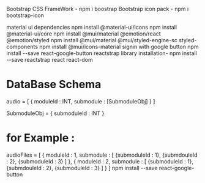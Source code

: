 
Bootstrap CSS FrameWork - npm i boostrap
Bootstrap icon pack - npm i bootstrap-icon

material ui dependencies
npm install @material-ui/icons 
npm install @material-ui/core 
npm install @mui/material @emotion/react @emotion/styled 
npm install @mui/material @mui/styled-engine-sc styled-components 
npm install @mui/icons-material signin with google button
npm install --save react-google-button
reactstrap library installation-
npm install --save reactstrap react react-dom


# DataBase Schema

audio = [
    {
        moduleId : INT,
        submodule : [SubmoduleObj]
    }
]

SubmoduleObj = {
    submoduleId : INT
}

# for Example : 
audioFiles = [
    {
        moduleId : 1,
        submodule : [
            {submoduleId : 1},
            {submdouleId : 2},
            {submoduleId : 3}
        ]
    },
    {
        moduleId : 2,
        submodule : [
            {submoduleId : 1},
            {submdouleId : 2},
            {submoduleId : 3}
        ]
    }
]
npm install --save react-google-button
